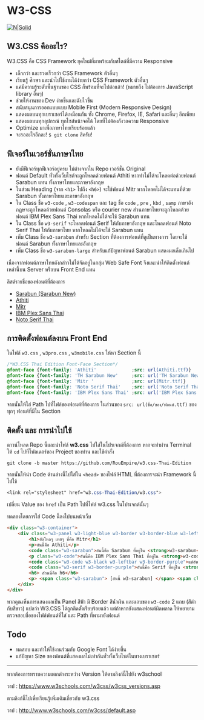 # W3-CSS
[![N|Solid](http://www.w3schools.com/images/w3schoolscom_gray.gif)](http://www.w3schools.com/w3css/default.asp)

## W3.CSS คืออะไร?
W3.CSS คือ CSS Framework ยุคใหม่ที่มาพร้อมกับสไตล์ที่มีความ Responsive

 * เล็กกว่า และรวดเร็วกว่า CSS Framework ตัวอื่นๆ
 * เรียนรู้ ศึกษา และนำไปใช้งานได้ง่ายกว่า CSS Framework ตัวอื่นๆ
 * แค่มีความรู้ระดับพื้นฐานของ CSS ก็พร้อมที่จะไปต่อแล้ว! (หมายถึง ไม่ต้องการ JavaScript library อื่นๆ)
 * ช่วยให้งานของ Dev ง่ายขึ้นและฉับไวขึ้น
 * สนับสนุนการออกแบบแบบ Mobile First (Modern Responsive Design)
 * แสดงผลบนทุกเบราเซอร์ได้เหมือนกัน ทั้ง Chrome, Firefox, IE, Safari และอื่นๆ อีกเพียบ
 * แสดงผลบนทุกอุปกรณ์ ทุกไซส์หน้าจอได้ โดยที่ไม่ต้องกังวลความ Responsive
 * Optimize มาเพื่อภาษาไทยเรียบร้อยแล้ว
 * จะรออะไรอีกละ! ```$ git clone``` สิครับ!

## ฟีเจอร์ในเวอร์ชั่นภาษาไทย

* ยังมีฟีเจอร์ทุกฟีเจอร์อยู่ครบ ไม่ต่างจากใน Repo เวอร์ชั่น Original
* ฟอนต์ Default ทั่วทั้งเว็บไซต์จะถูกโหลดด้วยฟอนต์ Athiti หากทำไม่ได้จะโหลดต่อด้วยฟอนต์ Sarabun แทน ทั้งภาษาไทยและภาษาอังกฤษ
* ในส่วน Heading (จาก ```<h1>``` ไปถึง ```<h6>```) จะใช้ฟอนต์ Mitr หากโหลดไม่ได้จะแทนที่ด้วย Sarabun ทั้งภาษาไทยและภาษาอังกฤษ
* ใน Class ชื่อ ```w3-code``` , ```w3-codespan``` และ tag ชื่อ ```code``` , ```pre``` , ```kbd``` , ```samp``` ภาษาอังกฎษจะถูกโหลดด้วยฟอนต์ Consolas หรือ courier new ส่วนภาษาไทยจะถูกโหลดด้วยฟอนต์ IBM Plex Sans Thai หากโหลดไม่ได้จะใช้ Sarabun แทน
* ใน Class ชื่อ ```w3-serif``` จะโหลดฟอนต์ Serif ให้กับภาษาอังกฤษ และโหลดฟอนต์ Noto Serif Thai ให้กับภาษาไทย หากโหลดไม่ได้จะใช้ Sarabun แทน
* เพิ่ม Class ชื่อ ```w3-sarabun``` สำหรับ Section  ที่่ต้องการฟอนต์ที่ดูเป็นทางการ โดยจะใช้ฟอนต์ Sarabun ทั้งภาษาไทยและอังกฤษ
* เพิ่ม Class ชื่อ ```w3-sarabun-large``` สำหรับแก้ปัญหาฟอนต์ Sarabun แสดงผลเล็กเกินไป

เนื่องจากฟอนต์ภาษาไทยดังกล่าวไม่ได้จัดอยู่ในกลุ่ม Web Safe Font จึงแนะนำให้ติดตั้งฟอนต์เหล่านี้บน Server หรือบน Front End แทน

ลิสต์รายชื่อของฟอนต์ที่ต้องการ
* [Sarabun (Sarabun New)](https://www.f0nt.com/?dl_name=sipafonts/THSarabunNew.zip)
* [Athiti](https://fonts.google.com/specimen/Athiti)
* [Mitr](https://fonts.google.com/specimen/Mitr?query=Mitr&noto.lang=th_Thai)
* [IBM Plex Sans Thai](https://fonts.google.com/specimen/IBM+Plex+Sans+Thai)
* [Noto Serif Thai](https://fonts.google.com/noto/specimen/Noto+Serif+Thai)

## การติดตั้งฟอนต์ลงบน Front End

ในไฟล์ ```w3.css``` , ```w3pro.css``` , ```w3mobile.css``` ให้หา Section นี้

````css
/*W3.CSS Thai Edition Font-Face Section*/
@font-face {font-family: 'Athiti'             ;src: url(Athiti.ttf)}
@font-face {font-family: 'TH Sarabun New'     ;src: url('TH Sarabun New.ttf')}
@font-face {font-family: 'Mitr '              ;src: url(Mitr.ttf)}
@font-face {font-family: 'Noto Serif Thai'    ;src: url('Noto Serif Thai.ttf');}
@font-face {font-family: 'IBM Plex Sans Thai' ;src: url('IBM Plex Sans Thai.ttf')}
````
จากนั้นให้ใส่ Path ไปที่ไฟล์ของฟอนต์ที่ต้องการ ในส่วนของ ```src: url(ชื่อ/ของ/ฟอนต์.ttf)``` ของทุกๆ ฟอนต์ที่มีใน Section

## ติดตั้ง และ การนำไปใช้

ดาวน์โหลด Repo นี้และนำไฟล์ **w3.css** ไปใส่ในโปรเจกต์ที่ต้องการ หากจะทำผ่าน Terminal ให้ ```cd``` ไปที่โฟลเดอร์ของ Project ของท่าน และใช้คำสั่ง

```shell
git clone -b master https://github.com/RouEmpire/w3.css-Thai-Edition
```



จากนั้นให้นำ Code ด้านล่างนี้ไปใส่ใน ```<head>``` ของไฟล์ HTML ที่ต้องการจะนำ Framework นี้ไปใช้

```css
<link rel="stylesheet" href="w3.css-Thai-Edition/w3.css">
```
เปลี่ยน Value ของ ```href``` เป็น Path ไปที่ไฟล์ w3.css ในโปรเจกต์นั้นๆ

ทดลองโดยการใส่ Code นี้ลงไปบนหน้าเว็บ
```html
<div class="w3-container">
    <div class="w3-panel w3-light-blue w3-border w3-border-blue w3-leftbar">
        <h1>ฮัลโหลๆ เทสๆ ที่คือ Mitr</h1>
        <p>อันนี้คือ Athiti</p>
        <code class="w3-sarabun">อันนี้คือ Sarabun ที่อยู่ใน <strong>w3-sarabun</strong> </code>
        <p class="w3-code">อันนี้คือ IBM Plex Sans Thai ที่อยู่ใน <strong>w3-code</strong> </p>
        <code class="w3-code w3-black w3-leftbar w3-border-purple">แต่อันนี้ีเจ๋งกว่า</code>
        <code class="w3-serif w3-border-purple">อันนี้คือ Serif ที่อยู่ใน <strong>w3-serif</strong></code>
        <h6> ส่วนนี่คือ h6</h6>
        <p> <span class="w3-sarabun"> [อันนี้ w3-sarabun] </span> <span class="w3-sarabun-large"> [อันนี้ w3-sarabun-large] </span> [เทียบกับ Athiti] <span class="w3-code">อันนี้ w3-code</span></p>
    </div>
</div>
```
หากคุณเห็นการแสดงผลเป็น Panel สีฟ้า มี Border สีน้ำเงิน และแถบของ ```w3-code``` 2 แถบ (สีดำกับสีขาว) แปลว่า W3.CSS ได้ถูกติดตั้งเรียบร้อยแล้ว แต่ถ้าหากยังแสดงฟอนต์ผิดพลาด ให้พยายามตรวจสอบชื่อของไฟล์ฟอนต์ที่ใส่ และ Path ที่พามายังฟอนต์ 

## Todo

* ทดสอบ และทำให้ใช้งานร่วมกับ Google Font ได้ง่ายขึ้น
* แก้ปัญหา Size ของฟอนต์ที่แสดงผลไม่เท่ากันทั่วทั้งเว็บไซต์ในบางเบราเซอร์
---

หากต้องการทราบความแตกต่างระหว่าง Version ให้ตามลิงก์นี้ไปยัง w3school 

วาป : https://www.w3schools.com/w3css/w3css_versions.asp

ตามลิงก์นี้ไปเพื่อเรียนรู้เพิ่มเติมเกี่ยวกับ w3.css

วาป : http://www.w3schools.com/w3css/default.asp
